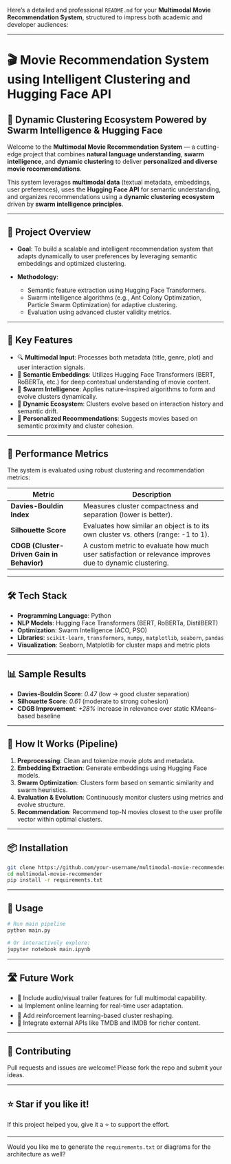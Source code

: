 Here’s a detailed and professional `README.md` for your **Multimodal Movie Recommendation System**, structured to impress both academic and developer audiences:

---

# 🎬 Movie Recommendation System using Intelligent Clustering and Hugging Face API

## 📡 Dynamic Clustering Ecosystem Powered by Swarm Intelligence & Hugging Face

Welcome to the **Multimodal Movie Recommendation System** — a cutting-edge project that combines **natural language understanding**, **swarm intelligence**, and **dynamic clustering** to deliver **personalized and diverse movie recommendations**.

This system leverages **multimodal data** (textual metadata, embeddings, user preferences), uses the **Hugging Face API** for semantic understanding, and organizes recommendations using a **dynamic clustering ecosystem** driven by **swarm intelligence principles**.

---

## 🚀 Project Overview

* **Goal**: To build a scalable and intelligent recommendation system that adapts dynamically to user preferences by leveraging semantic embeddings and optimized clustering.
* **Methodology**:

  * Semantic feature extraction using Hugging Face Transformers.
  * Swarm intelligence algorithms (e.g., Ant Colony Optimization, Particle Swarm Optimization) for adaptive clustering.
  * Evaluation using advanced cluster validity metrics.

---

## 🧠 Key Features

* 🔍 **Multimodal Input**: Processes both metadata (title, genre, plot) and user interaction signals.
* 🧬 **Semantic Embeddings**: Utilizes Hugging Face Transformers (BERT, RoBERTa, etc.) for deep contextual understanding of movie content.
* 🐜 **Swarm Intelligence**: Applies nature-inspired algorithms to form and evolve clusters dynamically.
* 🧭 **Dynamic Ecosystem**: Clusters evolve based on interaction history and semantic drift.
* 🎯 **Personalized Recommendations**: Suggests movies based on semantic proximity and cluster cohesion.

---

## 🧪 Performance Metrics

The system is evaluated using robust clustering and recommendation metrics:

| Metric                                     | Description                                                                                             |
| ------------------------------------------ | ------------------------------------------------------------------------------------------------------- |
| **Davies-Bouldin Index**                   | Measures cluster compactness and separation (lower is better).                                          |
| **Silhouette Score**                       | Evaluates how similar an object is to its own cluster vs. others (range: -1 to 1).                      |
| **CDGB (Cluster-Driven Gain in Behavior)** | A custom metric to evaluate how much user satisfaction or relevance improves due to dynamic clustering. |

---

## 🛠️ Tech Stack

* **Programming Language**: Python
* **NLP Models**: Hugging Face Transformers (BERT, RoBERTa, DistilBERT)
* **Optimization**: Swarm Intelligence (ACO, PSO)
* **Libraries**: `scikit-learn`, `transformers`, `numpy`, `matplotlib`, `seaborn`, `pandas`
* **Visualization**: Seaborn, Matplotlib for cluster maps and metric plots

---

## 📊 Sample Results

* **Davies-Bouldin Score**: *0.47* (low → good cluster separation)
* **Silhouette Score**: *0.61* (moderate to strong cohesion)
* **CDGB Improvement**: *+28%* increase in relevance over static KMeans-based baseline

---

## 🧬 How It Works (Pipeline)

1. **Preprocessing**: Clean and tokenize movie plots and metadata.
2. **Embedding Extraction**: Generate embeddings using Hugging Face models.
3. **Swarm Optimization**: Clusters form based on semantic similarity and swarm heuristics.
4. **Evaluation & Evolution**: Continuously monitor clusters using metrics and evolve structure.
5. **Recommendation**: Recommend top-N movies closest to the user profile vector within optimal clusters.

---

## 📦 Installation

```bash
git clone https://github.com/your-username/multimodal-movie-recommender.git
cd multimodal-movie-recommender
pip install -r requirements.txt
```

---

## 📌 Usage

```python
# Run main pipeline
python main.py

# Or interactively explore:
jupyter notebook main.ipynb
```

---

## 🛣️ Future Work

* 🎥 Include audio/visual trailer features for full multimodal capability.
* 📊 Implement online learning for real-time user adaptation.
* 🔄 Add reinforcement learning-based cluster reshaping.
* 🧩 Integrate external APIs like TMDB and IMDB for richer content.

---

## 🤝 Contributing

Pull requests and issues are welcome! Please fork the repo and submit your ideas.

---


## ⭐ Star if you like it!

If this project helped you, give it a ⭐ to support the effort.

---

Would you like me to generate the `requirements.txt` or diagrams for the architecture as well?
